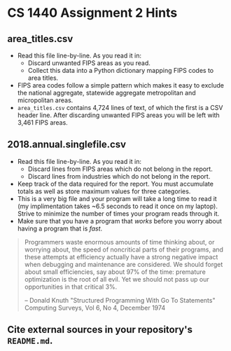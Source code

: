# CS 1440 Assignment 2 Hints

## area_titles.csv

*   Read this file line-by-line. As you read it in:
    *   Discard unwanted FIPS areas as you read.
    *   Collect this data into a Python dictionary mapping FIPS codes to area
        titles.
*   FIPS area codes follow a simple pattern which makes it easy to exclude the
    national aggregate, statewide aggregate metropolitan and micropolitan
    areas.
*   `area_titles.csv` contains 4,724 lines of text, of which the first is a CSV
    header line.  After discarding unwanted FIPS areas you will be left with
    3,461 FIPS areas.


## 2018.annual.singlefile.csv

*   Read this file line-by-line. As you read it in:
    *   Discard lines from FIPS areas which do not belong in the report.
    *   Discard lines from industries which do not belong in the report.
*   Keep track of the data required for the report. You must accumulate totals
    as well as store maximum values for three categories.
*   This is a very big file and your program will take a long time to read it
    (my implimentation takes ~6.5 seconds to read it once on my laptop).
    Strive to minimize the number of times your program reads through it.
*   Make sure that you have a program that *works* before you worry about
    having a program that is *fast*.

> Programmers waste enormous amounts of time thinking about, or worrying about,
> the speed of noncritical parts of their programs, and these attempts at
> efficiency actually have a strong negative impact when debugging and
> maintenance are considered. We should forget about small efficiencies, say
> about 97% of the time: premature optimization is the root of all evil. Yet we
> should not pass up our opportunities in that critical 3%.
> 
> – Donald Knuth
> "Structured Programming With Go To Statements"
> Computing Surveys, Vol 6, No 4, December 1974


## Cite external sources in your repository's `README.md`.
